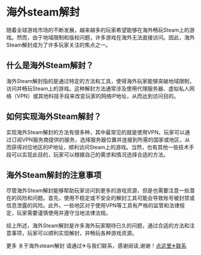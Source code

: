 # 海外steam解封

随着全球游戏市场的不断发展，越来越多的玩家希望能够在海外畅玩Steam上的游戏。然而，由于地域限制和版权问题，许多游戏在海外无法直接访问。因此，海外Steam解封成为了许多玩家关注的焦点之一。

## 什么是海外Steam解封？

海外Steam解封指的是通过特定的方法和工具，使得海外玩家能够突破地域限制，访问并畅玩Steam上的游戏。这种解封方法通常涉及使用代理服务器、虚拟私人网络（VPN）或其他科技手段来改变玩家的网络IP地址，从而达到访问目的。

## 如何实现海外Steam解封？

实现海外Steam解封的方法有很多种，其中最常见的就是使用VPN。玩家可以通过订阅VPN服务商提供的服务，选择服务器位置并连接到所需的国家或地区，从而获得对应地区的IP地址，顺利访问Steam上的游戏。当然，也有其他一些技术手段可以实现此目的，玩家可以根据自己的需求和情况选择合适的方法。

## 海外Steam解封的注意事项

尽管海外Steam解封能够帮助玩家访问到更多的游戏资源，但是也需要注意一些潜在的风险和问题。首先，使用不稳定或不安全的解封工具可能会导致账号被封禁或信息泄露的风险。此外，一些地区对于使用VPN等工具有严格的监管和法律规定，玩家需要谨慎使用并遵守当地法律法规。

综上所述，海外Steam解封是许多海外玩家期待已久的问题，通过合适的方法和注意事项，玩家可以顺利实现解封，并畅玩各种游戏资源。

更多 关于海外steam解封 请通过✈与我们联系，感谢阅读,谢谢！[点这里✈联系](https://d.k02.cc)